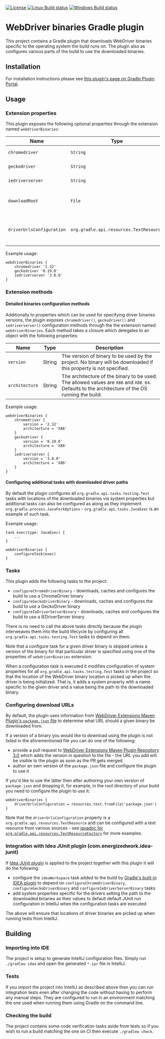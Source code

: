 [![License](https://img.shields.io/badge/license-ASL2-blue.svg)](https://www.apache.org/licenses/LICENSE-2.0)
[![Linux Build status](https://circleci.com/gh/erdi/webdriver-binaries-gradle-plugin.svg?style=shield&circle-token=a992594ce0896410bbf5533eff72746f983f0ae2)](https://circleci.com/gh/erdi/webdriver-binaries-gradle-plugin)
[![Windows Build status](https://ci.appveyor.com/api/projects/status/hmxq7cwxn56uavy9?svg=true)](https://ci.appveyor.com/project/erdi/webdriver-binaries-gradle-plugin-e2l29)
# WebDriver binaries Gradle plugin

This project contains a Gradle plugin that downloads WebDriver binaries specific to the operating system the build runs on.
The plugin also as configures various parts of the build to use the downloaded binaries.

## Installation

For installation instructions please see [this plugin's page on Gradle Plugin Portal](https://plugins.gradle.org/plugin/com.energizedwork.webdriver-binaries).

## Usage

### Extension properties

This plugin exposes the following optional properties through the extension named `webdriverBinaries`:

| Name | Type | Description |
| --- | --- | --- |
| `chromedriver` | `String` | The version of ChromeDriver binary to be used by the project. No ChromeDriver binary will be downloaded if this property is not specified. |
| `geckodriver` | `String` | The version of GeckoDriver binary to be used by the project. No GeckoDriver binary will be downloaded if this property is not specified. |
| `iedriverserver` | `String` | The version of IEDriverServer binary to be used by the project. No IEDriverServer binary will be downloaded if this property is not specified. |
| `downloadRoot` |`File`| The location into which the binaries should be downloaded. If not specified the binaries are downloaded into the Gradle user home directory. Should not be specified under normal circumstances to benefit from caching of the binaries between multiple project builds. |
| `driverUrlsConfiguration` |`org.gradle.api.resources.TextResource`| The text resource which contains mapping from a binary version to a URL. If not specified then the default is to use [WebDriver Extensions Maven Plugin's `package.json` file](https://github.com/webdriverextensions/webdriverextensions-maven-plugin-repository/blob/master/repository-3.0.json) from `https://raw.githubusercontent.com/webdriverextensions/webdriverextensions-maven-plugin-repository/master/repository-3.0.json`. |

Example usage:

    webdriverBinaries {
        chromedriver '2.32'
        geckodriver '0.19.0'
        iedriverserver '3.8.0'
    }

### Extension methods

#### Detailed binaries configuration methods

Additionally to properties which can be used for specifying driver binaries versions, the plugin exposes `chromedriver()`, `geckodriver()` and `iedriverserver()` configuration methods through the the extension named `webdriverBinaries`.
Each method takes a closure which delegates to an object with the following properties: 

| Name | Type | Description | 
| --- | --- | --- |
| `version` | String | The version of binary to be used by the project. No binary will be downloaded if this property is not specified. |
| `architecture` | String | The architecture of the binary to be used. The allowed values are `X86` and `X86_64`. Defaults to the architecture of the OS running the build. |

Example usage:

    webdriverBinaries {
        chromedriver {
            version = '2.32'
            architecture = 'X86'
        }
        geckodriver {
            version = '0.19.0'
            architecture = 'X86'
        }
        iedriverserver {
            version = '3.8.0'
            architecture = 'X86'
        }
    }

#### Configuring additional tasks with downloaded driver paths

By default the plugin configures all `org.gradle.api.tasks.testing.Test` tasks with locations of the downloaded binaries via system properties but additional tasks can also be configured as along as they implement `org.gradle.process.JavaForkOptions` - `org.gradle.api.tasks.JavaExec` is an example of such task.

Example usage:

    task exec(type: JavaExec) {
        ...
    }
    
    webdriverBinaries {
        configureTask(exec)
    }

### Tasks

This plugin adds the following tasks to the project:
 * `configureChromeDriverBinary` - downloads, caches and configures the build to use a ChromeDriver binary
 * `configureGeckoDriverBinary` - downloads, caches and configures the build to use a GeckoDriver binary
 * `configureIeDriverServerBinary` - downloads, caches and configures the build to use a IEDriverServer binary

There is no need to call the above tasks directly because the plugin interweaves them into the build lifecycle by configuring all `org.gradle.api.tasks.testing.Test` tasks to depend on them.

Note that a configure task for a given driver binary is skipped unless a version of the binary for that particular driver is specified using one of the properties of `webdriverBinaries` extension.

When a configuration task is executed it modifies configuration of system properties for all `org.gradle.api.tasks.testing.Test` tasks in the project so that the location of the WebDriver binary location is picked up when the driver is being initialized.
That is, it adds a system property with a name specific to the given driver and a value being the path to the downloaded binary. 

### Configuring download URLs

By default, the plugin uses information from [WebDriver Extensions Maven Plugin's `package.json` file](https://github.com/webdriverextensions/webdriverextensions-maven-plugin-repository/blob/master/repository-3.0.json) to determine what URL should a given binary be downloaded from.

If a version of a binary you would like to download using the plugin is not listed in the aforementioned file you can do one of the following:
* provide a pull request to [WebDriver Extensions Maven Plugin Repository 3.0](https://github.com/webdriverextensions/webdriverextensions-maven-plugin-repository) which adds the version in question to the file - the URL you add will be visible to the plugin as soon as the PR gets merged
* author an own version of the `package.json` file and configure the plugin to use it

If you'd like to use the latter then after authoring your own version of `package.json` and dropping it, for example, in the root directory of your build you need to configure the plugin to use it:

    webdriverBinaries {
        driverUrlsConfiguration = resources.text.fromFile('package.json')
    }
    
Note that the `driverUrlsConfiguration` property is a `org.gradle.api.resources.TextResource` and can be configured with a text resource from various sources - see [javadoc for `org.gradle.api.resources.TextResourceFactory`](https://docs.gradle.org/current/javadoc/org/gradle/api/resources/TextResourceFactory.html) for more examples.  

### Integration with Idea JUnit plugin (com.energizedwork.idea-junit)

If [Idea JUnit plugin](https://github.com/energizedwork/idea-gradle-plugins#idea-junit-plugin) is applied to the project together with this plugin it will do the following:
* configure the `ideaWorkspace` task added to the build by [Gradle's built-in IDEA plugin](https://docs.gradle.org/current/userguide/idea_plugin.html) to depend on `configureChromeDriverBinary`, `configureGeckoDriverBinary` and `configureIeDriverServerBinary` tasks
* add system properties specific for the drivers setting the path to the downloaded binaries as their values to default default JUnit run configuration in IntelliJ when the configuration tasks are executed

The above will ensure that locations of driver binaries are picked up when running tests from IntelliJ.   

## Building

### Importing into IDE

The project is setup to generate IntelliJ configuration files.
Simply run `./gradlew idea` and open the generated `*.ipr` file in IntelliJ.

### Tests

If you import the project into IntelliJ as described above then you can run integration tests even after changing the code without having to perform any manual steps.
They are configured to run in an environment matching the one used when running them using Gradle on the command line.

### Checking the build

The project contains some code verification tasks aside from tests so if you wish to run a build matching the one on CI then execute `./gradlew check`.
